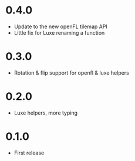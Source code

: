 # 0.4.0
* Update to the new openFL tilemap API
* Little fix for Luxe renaming a function

# 0.3.0
* Rotation & flip support for openfl & luxe helpers

# 0.2.0
* Luxe helpers, more typing

# 0.1.0
* First release